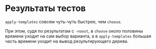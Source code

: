 Результаты тестов
=================

`apply-templates` совсем чуть-чуть быстрее, чем `choose`.

При этом, судя по результатам с `-noout`, в `choose` около половины времени уходит на сам выбор варианта,
а в `apply-templates` большая часть времени уходит на вывод результирующего дерева.

